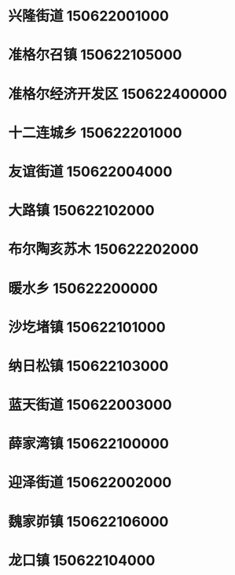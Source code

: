 # 兴隆街道 150622001000
# 准格尔召镇 150622105000
# 准格尔经济开发区 150622400000
# 十二连城乡 150622201000
# 友谊街道 150622004000
# 大路镇 150622102000
# 布尔陶亥苏木 150622202000
# 暖水乡 150622200000
# 沙圪堵镇 150622101000
# 纳日松镇 150622103000
# 蓝天街道 150622003000
# 薛家湾镇 150622100000
# 迎泽街道 150622002000
# 魏家峁镇 150622106000
# 龙口镇 150622104000
